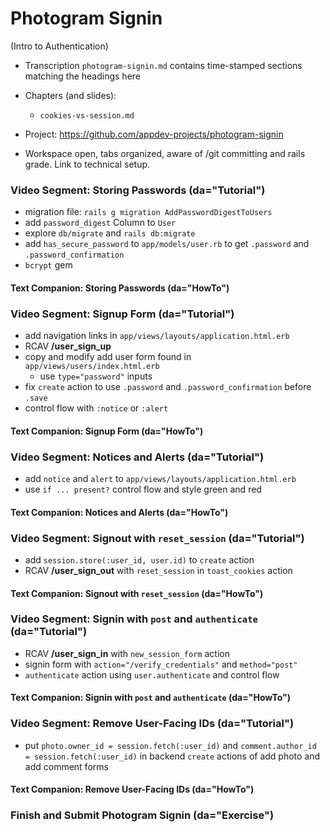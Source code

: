 # Photogram Signin

(Intro to Authentication)

  - Transcription `photogram-signin.md` contains time-stamped sections matching the headings here

  - Chapters (and slides):
    - `cookies-vs-session.md`

  - Project: https://github.com/appdev-projects/photogram-signin

  - Workspace open, tabs organized, aware of /git committing and rails grade. Link to technical setup.

### Video Segment: Storing Passwords (da="Tutorial")

  - migration file: `rails g migration AddPasswordDigestToUsers`
  - add `password_digest` Column to `User`
  - explore `db/migrate` and `rails db:migrate`
  - add `has_secure_password` to `app/models/user.rb` to get `.password` and `.password_confirmation`
  - `bcrypt` gem

#### Text Companion: Storing Passwords (da="HowTo")

### Video Segment: Signup Form (da="Tutorial")

  - add navigation links in `app/views/layouts/application.html.erb`
  - RCAV **/user_sign_up**
  - copy and modify add user form found in `app/views/users/index.html.erb`
    - use `type="password"` inputs
  - fix `create` action to use `.password` and `.password_confirmation` before `.save`
  - control flow with `:notice` or `:alert`

#### Text Companion: Signup Form (da="HowTo")

### Video Segment: Notices and Alerts (da="Tutorial")

  - add `notice` and `alert` to `app/views/layouts/application.html.erb`
  - use `if ... present?` control flow and style green and red

#### Text Companion: Notices and Alerts (da="HowTo")

### Video Segment: Signout with `reset_session` (da="Tutorial")

  - add `session.store(:user_id, user.id)` to `create` action
  - RCAV **/user_sign_out** with `reset_session` in `toast_cookies` action

#### Text Companion: Signout with `reset_session` (da="HowTo")

### Video Segment: Signin with `post` and `authenticate` (da="Tutorial")

  - RCAV **/user_sign_in** with `new_session_form` action
  - signin form with `action="/verify_credentials"` and `method="post"`
  - `authenticate` action using `user.authenticate` and control flow

#### Text Companion: Signin with `post` and `authenticate` (da="HowTo")

### Video Segment: Remove User-Facing IDs (da="Tutorial")

  - put `photo.owner_id = session.fetch(:user_id)` and `comment.author_id = session.fetch(:user_id)` in backend `create` actions of add photo and add comment forms

#### Text Companion: Remove User-Facing IDs (da="HowTo")

### Finish and Submit Photogram Signin (da="Exercise")
